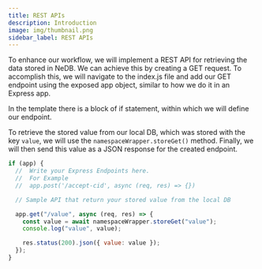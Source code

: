 ```yaml
---
title: REST APIs
description: Introduction
image: img/thumbnail.png
sidebar_label: REST APIs
---
```



To enhance our workflow, we will implement a REST API for retrieving the data stored in NeDB. We can achieve this by creating a GET request. To accomplish this, we will navigate to the index.js file and add our GET endpoint using the exposed app object, similar to how we do it in an Express app.

In the template there is a block of if statement, within which we will define our endpoint.

To retrieve the stored value from our local DB, which was stored with the key `value`, we will use the `namespaceWrapper.storeGet()` method. Finally, we will then send this value as a JSON response for the created endpoint.

```js
if (app) {
  //  Write your Express Endpoints here.
  //  For Example
  //  app.post('/accept-cid', async (req, res) => {})

  // Sample API that return your stored value from the local DB

  app.get("/value", async (req, res) => {
    const value = await namespaceWrapper.storeGet("value");
    console.log("value", value);

    res.status(200).json({ value: value });
  });
}
```
